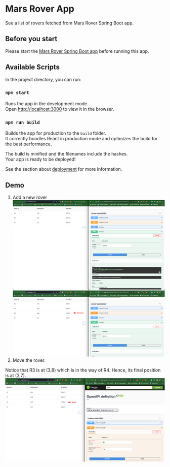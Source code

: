 # Mars Rover App
See a list of rovers fetched from Mars Rover Spring Boot app.

## Before you start
Please start the [Mars Rover Spring Boot app](https://github.com/abeltanjq/mars-rover) before running this app.

## Available Scripts

In the project directory, you can run:

### `npm start`

Runs the app in the development mode.\
Open [http://localhost:3000](http://localhost:3000) to view it in the browser.

### `npm run build`

Builds the app for production to the `build` folder.\
It correctly bundles React in production mode and optimizes the build for the best performance.

The build is minified and the filenames include the hashes.\
Your app is ready to be deployed!

See the section about [deployment](https://facebook.github.io/create-react-app/docs/deployment) for more information.

## Demo
1. Add a new rover
![1](./images/1.png)
![2](./images/2.png)
2. Move the rover.

Notice that R3 is at (3,8)  which is in the way of R4. Hence, its final position is at (3,7).
![3](./images/3.png)